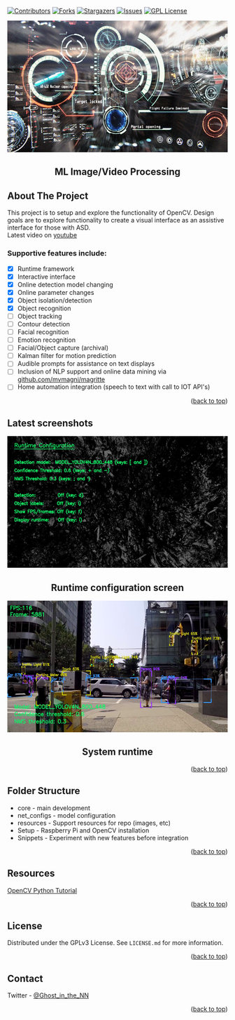 <div id="top"></div>

<!-- PROJECT SHIELDS -->
<!--
*** I'm using markdown "reference style" links for readability.
*** Reference links are enclosed in brackets [ ] instead of parentheses ( ).
*** See the bottom of this document for the declaration of the reference variables
*** for contributors-url, forks-url, etc. This is an optional, concise syntax you may use.
*** https://www.markdownguide.org/basic-syntax/#reference-style-links
-->
[![Contributors][contributors-shield]][contributors-url]
[![Forks][forks-shield]][forks-url]
[![Stargazers][stars-shield]][stars-url]
[![Issues][issues-shield]][issues-url]
[![GPL License][license-shield]][license-url]


<!-- PROJECT LOGO -->
<div align="center">
  <a href="https://github.com/mvmagni/magritte">
    <img src="resources/HUD.jpg" alt="Logo" width="600" height="300"/>
  </a>
    <p>
    <h2 align="center">ML Image/Video Processing</h2>
    </p>

  
</div>


<!-- ABOUT THE PROJECT -->
## About The Project
<p>
This project is to setup and explore the functionality of OpenCV. Design goals are to explore functionality to create a visual interface as an assistive interface for those with ASD.  
<br />
Latest video on <a href="https://www.youtube.com/watch?v=RYjIu8qhYG8"> youtube </a>
</p>

### Supportive features include:
- [x] Runtime framework
- [x] Interactive interface
- [x] Online detection model changing
- [x] Online parameter changes
- [x] Object isolation/detection
- [x] Object recognition
- [ ] Object tracking
- [ ] Contour detection
- [ ] Facial recognition
- [ ] Emotion recognition
- [ ] Facial/Object capture (archival)
- [ ] Kalman filter for motion prediction
- [ ] Audible prompts for assistance on text displays
- [ ] Inclusion of NLP support and online data mining via <a href="github.com/mvmagni/magritte"> github.com/mvmagni/magritte </a>
- [ ] Home automation integration (speech to text with call to IOT API's)
</p>  
  
<p align="right">(<a href="#top">back to top</a>)</p>
</details>

## Latest screenshots
<div align="center">
  <a href="https://github.com/mvmagni/magritte">
    <img src="resources/config_latest.jpg" alt="Logo" width="600" height="300"/>
  </a>
    <p>
    <h2 align="center">Runtime configuration screen</h2>
    </p>
</div>

<div align="center">
  <a href="https://github.com/mvmagni/magritte">
    <img src="resources/runtime_latest.jpg" alt="Logo" width="600" height="300"/>
  </a>
    <p>
    <h2 align="center">System runtime</h2>
    </p>
</div>

  

<p align="right">(<a href="#top">back to top</a>)</p>


## Folder Structure
  * core - main development
  * net_configs - model configuration
  * resources - Support resources for repo (images, etc)
  * Setup - Raspberry Pi and OpenCV installation
  * Snippets - Experiment with new features before integration
  
<p align="right">(<a href="#top">back to top</a>)</p>

## Resources
<a href="https://docs.opencv.org/4.x/d6/d00/tutorial_py_root.html"> OpenCV Python Tutorial</a>

<p align="right">(<a href="#top">back to top</a>)</p>

<!-- LICENSE -->
## License

Distributed under the GPLv3 License. See `LICENSE.md` for more information.

<p align="right">(<a href="#top">back to top</a>)</p>

<!-- CONTACT -->

## Contact

Twitter - [@Ghost_in_the_NN](https://twitter.com/Ghost_in_the_NN)

<p align="right">(<a href="#top">back to top</a>)</p>


<!-- MARKDOWN LINKS & IMAGES -->
<!-- https://www.markdownguide.org/basic-syntax/#reference-style-links -->
[contributors-shield]: https://img.shields.io/github/contributors/mvmagni/magritte.svg?style=for-the-badge
[contributors-url]: https://github.com/mvmagni/magritte/graphs/contributors
[forks-shield]: https://img.shields.io/github/forks/mvmagni/magritte.svg?style=for-the-badge
[forks-url]: https://github.com/mvmagni/magritte/network/members
[stars-shield]: https://img.shields.io/github/stars/mvmagni/magritte.svg?style=for-the-badge
[stars-url]: https://github.com/mvmagni/magritte/stargazers
[issues-shield]: https://img.shields.io/github/issues/mvmagni/magritte.svg?style=for-the-badge
[issues-url]: https://github.com/mvmagni/magritte/issues
[license-shield]: https://img.shields.io/github/license/mvmagni/magritte.svg?style=for-the-badge
[license-url]: https://github.com/mvmagni/magritte/blob/master/LICENSE.txt
[linkedin-shield]: https://img.shields.io/badge/-LinkedIn-black.svg?style=for-the-badge&logo=linkedin&colorB=555
[linkedin-url]: https://linkedin.com/in/othneildrew

